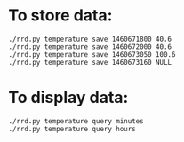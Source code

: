 # To store data:

```
./rrd.py temperature save 1460671800 40.6
./rrd.py temperature save 1460672000 40.6
./rrd.py temperature save 1460673050 100.6
./rrd.py temperature save 1460673160 NULL
```

# To display data:
```
./rrd.py temperature query minutes
./rrd.py temperature query hours
```
